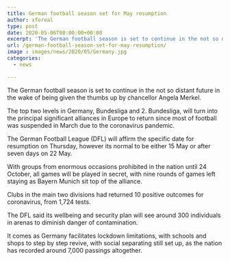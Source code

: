 ```yaml
---
title: German football season set for May resumption
author: xforeal 
type: post
date: 2020-05-06T00:00:00+00:00
excerpt: 'The German football season is set to continue in the not so distant future in the wake of being given the thumbs up by chancellor Angela Merkel '
url: /german-football-season-set-for-may-resumption/
image : images/news/2020/05/Germany.jpg
categories:
  - news

---
```

The German football season is set to continue in the not so distant future in the wake of being given the thumbs up by chancellor Angela Merkel. 

The top two levels in Germany, Bundesliga and 2. Bundesliga, will turn into the principal significant alliances in Europe to return since most of football was suspended in March due to the coronavirus pandemic. 

The German Football League (DFL) will affirm the specific date for resumption on Thursday, however its normal to be either 15 May or after seven days on 22 May. 

With groups from enormous occasions prohibited in the nation until 24 October, all games will be played in secret, with nine rounds of games left staying as Bayern Munich sit top of the alliance. 

Clubs in the main two divisions had returned 10 positive outcomes for coronavirus, from 1,724 tests. 

The DFL said its wellbeing and security plan will see around 300 individuals in arenas to diminish danger of contamination. 

It comes as Germany facilitates lockdown limitations, with schools and shops to step by step revive, with social separating still set up, as the nation has recorded around 7,000 passings altogether.